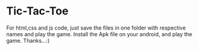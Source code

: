 # Tic-Tac-Toe
For html,css and js code, just save the files in one folder with respective names and play the game.
Install the Apk file on your android, and play the game.
Thanks...:)
